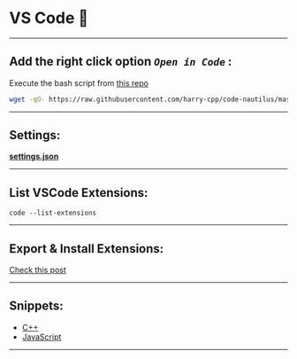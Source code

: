 # VS Code 📝

---
## Add the right click option *`Open in Code`*  :

Execute the bash script from [this repo](https://github.com/harry-cpp/code-nautilus) 

```bash
wget -qO- https://raw.githubusercontent.com/harry-cpp/code-nautilus/master/install.sh | bash
```
---

## Settings: 
**[settings.json](./settings.json)**

---

## List VSCode Extensions:  
`code --list-extensions`

---

## Export & Install Extensions: 
[Check this post](https://stackoverflow.com/questions/35773299/how-can-you-export-the-visual-studio-code-extension-list)



---

## Snippets:

- [C++](cpp.json)
- [JavaScript](./javascript.json)

---
